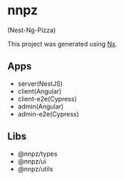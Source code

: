 # nnpz

(Nest-Ng-Pizza)

This project was generated using [Nx](https://nx.dev).

## Apps

- server(NestJS)
- client(Angular)
- client-e2e(Cypress)
- admin(Angular)
- admin-e2e(Cypress)

## Libs

- @nnpz/types
- @nnpz/ui
- @nnpz/utils
